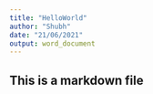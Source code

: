 ```yaml
---
title: "HelloWorld"
author: "Shubh"
date: "21/06/2021"
output: word_document
---
```


## This is a markdown file